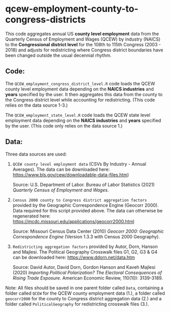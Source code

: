 # qcew-employment-county-to-congress-districts
This code aggregates annual US **county level employment** data from the Quarterly Census of Employment and Wages (QCEW) by industry (NAICS) to the **Congressional district level** for the 108th to 115th Congress (2003 - 2018) and adjusts for redistricting where Congress district boundaries have been changed outside the usual decennial rhythm.

## Code:
The `QCEW_employment_congress_district_level.R` code loads the QCEW county level employment data depending on the **NAICS industries** and **years** specified by the user. It then aggregates this data from the county to the Congress district level while accounting for redistricting. (This code relies on the data source 1-3.)

The `QCEW_employment_state_level.R` code loads the QCEW state level employment data depending on the **NAICS industries** and **years** specified by the user. (This code only relies on the data source 1.)

## Data:

Three data sources are used:

1. `QCEW county level employment data` (CSVs By Industry - Annual Averages). The data can be downloaded here: https://www.bls.gov/cew/downloadable-data-files.htm)

    Source: U.S. Department of Labor. Bureau of Labor Statistics (2021) _Quarterly Census of Employment and Wages_.

2. `Census 2000 county to Congress district aggregation factors` provided by the Geographic Correspondence Engine (Geocorr 2000). Data required for this script provided above. The data can otherwise be regenerated here: https://mcdc.missouri.edu/applications/geocorr2000.html

    Source: Missouri Census Data Center (2010) _Geocorr 2000: Geographic Correspondence Engine_ (Version 1.3.3 with Census 2000 Geography).

3. `Redistricting aggregation factors` provided by Autor, Dorn, Hanson and Majlesi. The Political Geography Crosswalk files G1, G2, G3 & G4 can be downloaded here: https://www.ddorn.net/data.htm

    Source: David Autor, David Dorn, Gordon Hanson and Kaveh Majlesi (2020) _Importing Political Polarization? The Electoral Consequences of Rising Trade Exposure._ American Economic Review, 110(10): 3139-3189.

Note: All files should be saved in one parent folder called `Data`, containing a folder called `QCEW` for the QCEW county employment data (1.), a folder called `geocorr2000` for the county to Congress district aggregation data (2.) and a folder called `PoliticalGeography` for redistricting crosswalk files (3.).
